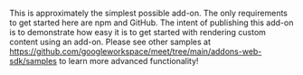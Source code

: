 This is approximately the simplest possible add-on. The only requirements to get started here are npm and GitHub. The intent of publishing this add-on is to demonstrate how easy it is to get started with rendering custom content using an add-on. Please see other samples at https://github.com/googleworkspace/meet/tree/main/addons-web-sdk/samples to learn more advanced functionality!
